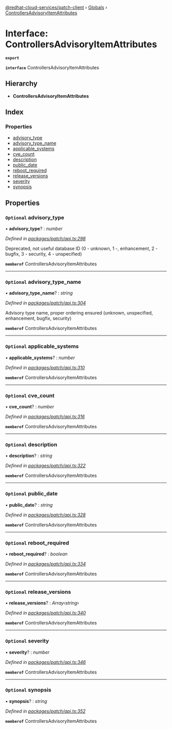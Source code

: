 [@redhat-cloud-services/patch-client](../README.md) › [Globals](../globals.md) › [ControllersAdvisoryItemAttributes](controllersadvisoryitemattributes.md)

# Interface: ControllersAdvisoryItemAttributes

**`export`** 

**`interface`** ControllersAdvisoryItemAttributes

## Hierarchy

* **ControllersAdvisoryItemAttributes**

## Index

### Properties

* [advisory_type](controllersadvisoryitemattributes.md#optional-advisory_type)
* [advisory_type_name](controllersadvisoryitemattributes.md#optional-advisory_type_name)
* [applicable_systems](controllersadvisoryitemattributes.md#optional-applicable_systems)
* [cve_count](controllersadvisoryitemattributes.md#optional-cve_count)
* [description](controllersadvisoryitemattributes.md#optional-description)
* [public_date](controllersadvisoryitemattributes.md#optional-public_date)
* [reboot_required](controllersadvisoryitemattributes.md#optional-reboot_required)
* [release_versions](controllersadvisoryitemattributes.md#optional-release_versions)
* [severity](controllersadvisoryitemattributes.md#optional-severity)
* [synopsis](controllersadvisoryitemattributes.md#optional-synopsis)

## Properties

### `Optional` advisory_type

• **advisory_type**? : *number*

*Defined in [packages/patch/api.ts:298](https://github.com/RedHatInsights/javascript-clients/blob/c0f4325/packages/patch/api.ts#L298)*

Deprecated, not useful database ID (0 - unknown, 1 -, enhancement, 2 - bugfix, 3 - security, 4 - unspecified)

**`memberof`** ControllersAdvisoryItemAttributes

___

### `Optional` advisory_type_name

• **advisory_type_name**? : *string*

*Defined in [packages/patch/api.ts:304](https://github.com/RedHatInsights/javascript-clients/blob/c0f4325/packages/patch/api.ts#L304)*

Advisory type name, proper ordering ensured (unknown, unspecified, enhancement, bugfix, security)

**`memberof`** ControllersAdvisoryItemAttributes

___

### `Optional` applicable_systems

• **applicable_systems**? : *number*

*Defined in [packages/patch/api.ts:310](https://github.com/RedHatInsights/javascript-clients/blob/c0f4325/packages/patch/api.ts#L310)*

**`memberof`** ControllersAdvisoryItemAttributes

___

### `Optional` cve_count

• **cve_count**? : *number*

*Defined in [packages/patch/api.ts:316](https://github.com/RedHatInsights/javascript-clients/blob/c0f4325/packages/patch/api.ts#L316)*

**`memberof`** ControllersAdvisoryItemAttributes

___

### `Optional` description

• **description**? : *string*

*Defined in [packages/patch/api.ts:322](https://github.com/RedHatInsights/javascript-clients/blob/c0f4325/packages/patch/api.ts#L322)*

**`memberof`** ControllersAdvisoryItemAttributes

___

### `Optional` public_date

• **public_date**? : *string*

*Defined in [packages/patch/api.ts:328](https://github.com/RedHatInsights/javascript-clients/blob/c0f4325/packages/patch/api.ts#L328)*

**`memberof`** ControllersAdvisoryItemAttributes

___

### `Optional` reboot_required

• **reboot_required**? : *boolean*

*Defined in [packages/patch/api.ts:334](https://github.com/RedHatInsights/javascript-clients/blob/c0f4325/packages/patch/api.ts#L334)*

**`memberof`** ControllersAdvisoryItemAttributes

___

### `Optional` release_versions

• **release_versions**? : *Array‹string›*

*Defined in [packages/patch/api.ts:340](https://github.com/RedHatInsights/javascript-clients/blob/c0f4325/packages/patch/api.ts#L340)*

**`memberof`** ControllersAdvisoryItemAttributes

___

### `Optional` severity

• **severity**? : *number*

*Defined in [packages/patch/api.ts:346](https://github.com/RedHatInsights/javascript-clients/blob/c0f4325/packages/patch/api.ts#L346)*

**`memberof`** ControllersAdvisoryItemAttributes

___

### `Optional` synopsis

• **synopsis**? : *string*

*Defined in [packages/patch/api.ts:352](https://github.com/RedHatInsights/javascript-clients/blob/c0f4325/packages/patch/api.ts#L352)*

**`memberof`** ControllersAdvisoryItemAttributes
